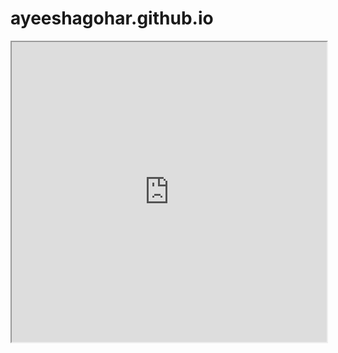 # ayeeshagohar.github.io
<style> .responsive-wrap iframe{ max-width: 100%;} </style>
<iframe src="https://www.canva.com/design/DAGXqexoZas/zx64pkiryT1G8dwdoGvZpw/view" width="100%" height="480" allowfullscreen> </iframe>

